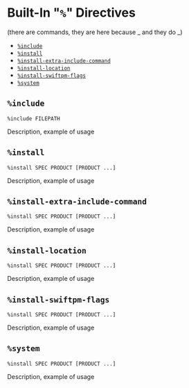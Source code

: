# Built-In "`%`" Directives

(there are commands, they are here because _ and they do _)

- [`%include`](#include)
- [`%install`](#install)
- [`%install-extra-include-command`](#install-extra-include-command)
- [`%install-location`](#install-location)
- [`%install-swiftpm-flags`](#install-swiftpm-flags)
- [`%system`](#system)

## `%include`
```
%include FILEPATH
```

Description, example of usage

## `%install`
```
%install SPEC PRODUCT [PRODUCT ...]
```

Description, example of usage

## `%install-extra-include-command`
```
%install SPEC PRODUCT [PRODUCT ...]
```

Description, example of usage

## `%install-location`
```
%install SPEC PRODUCT [PRODUCT ...]
```

Description, example of usage

## `%install-swiftpm-flags`
```
%install SPEC PRODUCT [PRODUCT ...]
```

Description, example of usage

## `%system`
```
%install SPEC PRODUCT [PRODUCT ...]
```

Description, example of usage
